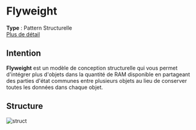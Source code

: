 # Flyweight
**Type** : Pattern Structurelle \
[Plus de détail](https://refactoring.guru/design-patterns/flyweight)
## Intention
**Flyweight** est un modèle de conception structurelle qui vous permet d'intégrer plus d'objets dans la quantité de RAM disponible en partageant des parties d'état communes entre plusieurs objets au lieu de conserver toutes les données dans chaque objet.

## Structure
![struct](https://refactoring.guru/images/patterns/diagrams/flyweight/structure.png)
